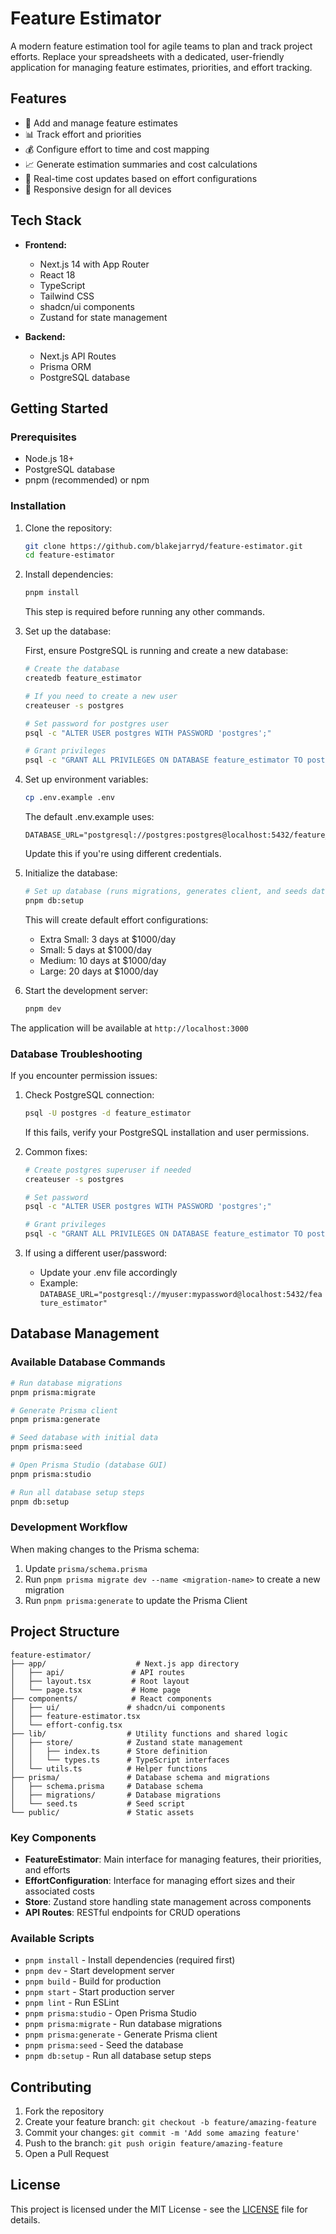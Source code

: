 # Feature Estimator

A modern feature estimation tool for agile teams to plan and track project efforts. Replace your spreadsheets with a dedicated, user-friendly application for managing feature estimates, priorities, and effort tracking.

## Features

- 📝 Add and manage feature estimates
- 📊 Track effort and priorities
- 💰 Configure effort to time and cost mapping
- 📈 Generate estimation summaries and cost calculations
- 🔄 Real-time cost updates based on effort configurations
- 📱 Responsive design for all devices

## Tech Stack

- **Frontend:**
  - Next.js 14 with App Router
  - React 18
  - TypeScript
  - Tailwind CSS
  - shadcn/ui components
  - Zustand for state management

- **Backend:**
  - Next.js API Routes
  - Prisma ORM
  - PostgreSQL database

## Getting Started

### Prerequisites

- Node.js 18+
- PostgreSQL database
- pnpm (recommended) or npm

### Installation

1. Clone the repository:
   ```bash
   git clone https://github.com/blakejarryd/feature-estimator.git
   cd feature-estimator
   ```

2. Install dependencies:
   ```bash
   pnpm install
   ```
   This step is required before running any other commands.

3. Set up the database:

   First, ensure PostgreSQL is running and create a new database:
   ```bash
   # Create the database
   createdb feature_estimator

   # If you need to create a new user
   createuser -s postgres

   # Set password for postgres user
   psql -c "ALTER USER postgres WITH PASSWORD 'postgres';"

   # Grant privileges
   psql -c "GRANT ALL PRIVILEGES ON DATABASE feature_estimator TO postgres;"
   ```

4. Set up environment variables:
   ```bash
   cp .env.example .env
   ```
   The default .env.example uses:
   ```
   DATABASE_URL="postgresql://postgres:postgres@localhost:5432/feature_estimator"
   ```
   Update this if you're using different credentials.

5. Initialize the database:
   ```bash
   # Set up database (runs migrations, generates client, and seeds data)
   pnpm db:setup
   ```

   This will create default effort configurations:
   - Extra Small: 3 days at $1000/day
   - Small: 5 days at $1000/day
   - Medium: 10 days at $1000/day
   - Large: 20 days at $1000/day

6. Start the development server:
   ```bash
   pnpm dev
   ```

The application will be available at `http://localhost:3000`

### Database Troubleshooting

If you encounter permission issues:

1. Check PostgreSQL connection:
   ```bash
   psql -U postgres -d feature_estimator
   ```
   If this fails, verify your PostgreSQL installation and user permissions.

2. Common fixes:
   ```bash
   # Create postgres superuser if needed
   createuser -s postgres

   # Set password
   psql -c "ALTER USER postgres WITH PASSWORD 'postgres';"

   # Grant privileges
   psql -c "GRANT ALL PRIVILEGES ON DATABASE feature_estimator TO postgres;"
   ```

3. If using a different user/password:
   - Update your .env file accordingly
   - Example: `DATABASE_URL="postgresql://myuser:mypassword@localhost:5432/feature_estimator"`

## Database Management

### Available Database Commands

```bash
# Run database migrations
pnpm prisma:migrate

# Generate Prisma client
pnpm prisma:generate

# Seed database with initial data
pnpm prisma:seed

# Open Prisma Studio (database GUI)
pnpm prisma:studio

# Run all database setup steps
pnpm db:setup
```

### Development Workflow

When making changes to the Prisma schema:

1. Update `prisma/schema.prisma`
2. Run `pnpm prisma migrate dev --name <migration-name>` to create a new migration
3. Run `pnpm prisma:generate` to update the Prisma Client

## Project Structure

```
feature-estimator/
├── app/                    # Next.js app directory
│   ├── api/               # API routes
│   ├── layout.tsx         # Root layout
│   └── page.tsx           # Home page
├── components/            # React components
│   ├── ui/               # shadcn/ui components
│   ├── feature-estimator.tsx
│   └── effort-config.tsx
├── lib/                  # Utility functions and shared logic
│   ├── store/            # Zustand state management
│   │   ├── index.ts      # Store definition
│   │   └── types.ts      # TypeScript interfaces
│   └── utils.ts          # Helper functions
├── prisma/               # Database schema and migrations
│   ├── schema.prisma     # Database schema
│   ├── migrations/       # Database migrations
│   └── seed.ts           # Seed script
└── public/               # Static assets
```

### Key Components

- **FeatureEstimator**: Main interface for managing features, their priorities, and efforts
- **EffortConfiguration**: Interface for managing effort sizes and their associated costs
- **Store**: Zustand store handling state management across components
- **API Routes**: RESTful endpoints for CRUD operations

### Available Scripts

- `pnpm install` - Install dependencies (required first)
- `pnpm dev` - Start development server
- `pnpm build` - Build for production
- `pnpm start` - Start production server
- `pnpm lint` - Run ESLint
- `pnpm prisma:studio` - Open Prisma Studio
- `pnpm prisma:migrate` - Run database migrations
- `pnpm prisma:generate` - Generate Prisma client
- `pnpm prisma:seed` - Seed the database
- `pnpm db:setup` - Run all database setup steps

## Contributing

1. Fork the repository
2. Create your feature branch: `git checkout -b feature/amazing-feature`
3. Commit your changes: `git commit -m 'Add some amazing feature'`
4. Push to the branch: `git push origin feature/amazing-feature`
5. Open a Pull Request

## License

This project is licensed under the MIT License - see the [LICENSE](LICENSE) file for details.
